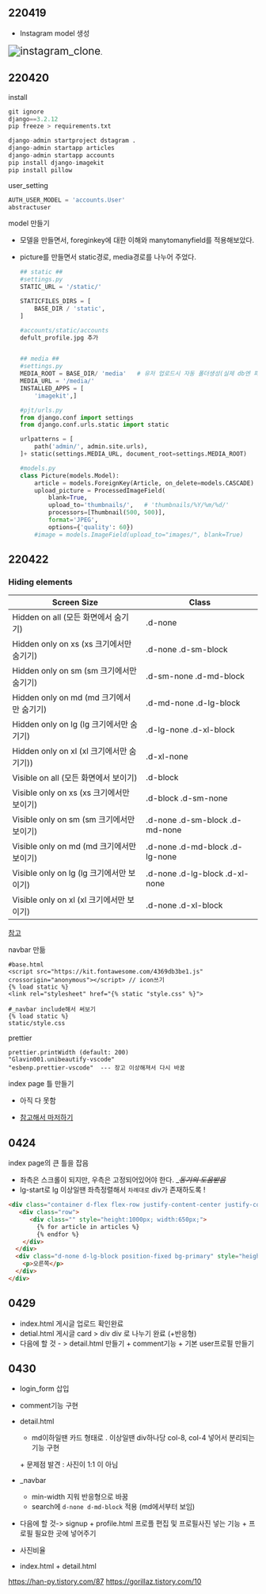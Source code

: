 ## 220419

- Instagram model 생성

<img src="images/instagram_clone.PNG" alt="instagram_clone" style="zoom:150%;" />.



## 220420

install

```python
git ignore
django==3.2.12
pip freeze > requirements.txt
```

```python
django-admin startproject dstagram .
django-admin startapp articles
django-admin startapp accounts
pip install django-imagekit
pip install pillow
```

user_setting

```python
AUTH_USER_MODEL = 'accounts.User'
abstractuser
```

model 만들기

- 모델을 만들면서, foreginkey에 대한 이해와 manytomanyfield를 적용해보았다.

- picture를 만들면서 static경로, media경로를 나누어 주었다.

  ```python
  ## static ##
  #settings.py
  STATIC_URL = '/static/'
  
  STATICFILES_DIRS = [
      BASE_DIR / 'static',
  ]
  
  #accounts/static/accounts
  defult_profile.jpg 추가
  
  
  ## media ##
  #settings.py
  MEDIA_ROOT = BASE_DIR/ 'media'   # 유저 업로드시 자동 폴더생성(실제 db엔 파일 경로 저장됨)
  MEDIA_URL = '/media/'
  INSTALLED_APPS = [
      'imagekit',]
  
  #pjt/urls.py
  from django.conf import settings
  from django.conf.urls.static import static
  
  urlpatterns = [
      path('admin/', admin.site.urls),
  ]+ static(settings.MEDIA_URL, document_root=settings.MEDIA_ROOT)
  
  #models.py
  class Picture(models.Model):
      article = models.ForeignKey(Article, on_delete=models.CASCADE)
      upload_picture = ProcessedImageField(
          blank=True,
          upload_to='thumbnails/',   # 'thumbnails/%Y/%m/%d/'
          processors=[Thumbnail(500, 500)],   
          format='JPEG',
          options={'quality': 60})
      #image = models.ImageField(upload_to="images/", blank=True)
  ```



## 220422

### Hiding elements

| **Screen Size**                           | **Class**                      |
| ----------------------------------------- | ------------------------------ |
| Hidden on all (모든 화면에서 숨기기)      | .d-none                        |
| Hidden only on xs (xs 크기에서만 숨기기)  | .d-none .d-sm-block            |
| Hidden only on sm (sm 크기에서만 숨기기)  | .d-sm-none .d-md-block         |
| Hidden only on md (md 크기에서만 숨기기)  | .d-md-none .d-lg-block         |
| Hidden only on lg (lg 크기에서만 숨기기)  | .d-lg-none .d-xl-block         |
| Hidden only on xl (xl 크기에서만 숨기기)) | .d-xl-none                     |
| Visible on all (모든 화면에서 보이기)     | .d-block                       |
| Visible only on xs (xs 크기에서만 보이기) | .d-block .d-sm-none            |
| Visible only on sm (sm 크기에서만 보이기) | .d-none .d-sm-block .d-md-none |
| Visible only on md (md 크기에서만 보이기) | .d-none .d-md-block .d-lg-none |
| Visible only on lg (lg 크기에서만 보이기) | .d-none .d-lg-block .d-xl-none |
| Visible only on xl (xl 크기에서만 보이기) | .d-none .d-xl-block            |

[참고](https://velog.io/@leyuri/bootstrap4-브라우저-크기-별-요소-hidden-visible)

navbar 만듦

```django
#base.html
<script src="https://kit.fontawesome.com/4369db3be1.js" crossorigin="anonymous"></script> // icon쓰기
{% load static %}
<link rel="stylesheet" href="{% static "style.css" %}">

#_navbar include해서 써보기
{% load static %}
static/style.css
```

prettier

```
prettier.printWidth (default: 200)
"Glavin001.unibeautify-vscode"
"esbenp.prettier-vscode"  --- 장고 이상해져서 다시 바꿈
```

index page 틀 만들기

- 아직 다 못함

- [참고해서 마저하기](https://ojji.wayful.com/2013/12/HTML-set-Two-Parallel-DIVs-columns.html)

  

## 0424

index page의 큰 틀을 잡음

- 좌측은 스크롤이 되지만, 우측은 고정되어있어야 한다.   __~~동기의 도움받음~~_
- lg-start로 lg 이상일땐 좌측정렬해서 `차례대로` div가 존재하도록  ! 

```html
<div class="container d-flex flex-row justify-content-center justify-content-lg-start" style="max-width:975px;">
   <div class="row">
      <div class="" style="height:1000px; width:650px;">
        {% for article in articles %}
        {% endfor %}
    </div>
  </div>
  <div class="d-none d-lg-block position-fixed bg-primary" style="height:200px; width:325px; left:50%; transform: translate(163px, 0);">
    <p>오른쪽</p>
  </div>
</div>
```







## 0429

- index.html 게시글 업로드 확인완료
- detial.html 게시글 card > div div 로 나누기 완료 (+반응형)
- 다음에 할 것 - > detail.html 만들기 + comment기능 + 기본 user프로필 만들기



## 0430

- login_form 삽입 

- comment기능 구현

- detail.html

  -  md이하일땐 카드 형태로 . 이상일땐 div하나당 col-8, col-4 넣어서 분리되는 기능 구현

    \+ 문제점 발견 : 사진이 1:1 이 아님

- _navbar 
  - min-width 지워 반응형으로 바꿈
  - search에 `d-none d-md-block` 적용 (md에서부터 보임)



- 다음에 할 것-> signup +  profile.html 프로플 편집 및 프로필사진 넣는 기능 + 프로필 필요한 곳에 넣어주기 
- 사진비율
- index.html + detail.html 

https://han-py.tistory.com/87
https://gorillaz.tistory.com/10
